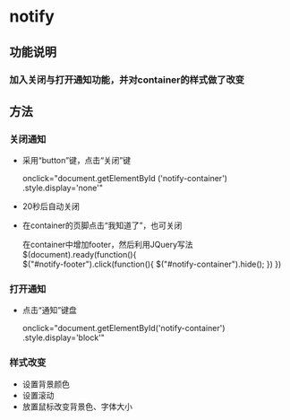 # notify

## 功能说明
### 加入关闭与打开通知功能，并对container的样式做了改变

## 方法

### 关闭通知

+ 采用“button”键，点击“关闭”键

    onclick="document.getElementById   ('notify-container')
     .style.display='none'"


+ 20秒后自动关闭

+ 在container的页脚点击“我知道了”，也可关闭

     在container中增加footer，然后利用JQuery写法
        $(document).ready(function(){  
         $("#notify-footer").click(function(){
            $("#notify-container").hide();
          })
      })
     

### 打开通知

+ 点击“通知”键盘

    onclick="document.getElementById('notify-container')
        .style.display='block'"

### 样式改变
   
+ 设置背景颜色
+ 设置滚动
+ 放置鼠标改变背景色、字体大小